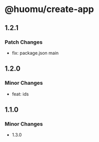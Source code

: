 # @huomu/create-app

## 1.2.1

### Patch Changes

- fix: package.json main

## 1.2.0

### Minor Changes

- feat: ids

## 1.1.0

### Minor Changes

- 1.3.0
